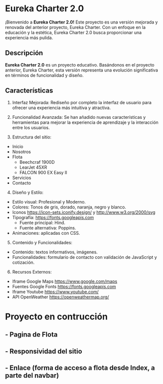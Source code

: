 # Eureka Charter 2.0

¡Bienvenido a **Eureka Charter 2.0!** Este proyecto es una versión mejorada y renovada del anterior proyecto, Eureka Charter. Con un enfoque en la educación y la estética, Eureka Charter 2.0 busca proporcionar una experiencia más pulida.

## Descripción
**Eureka Charter 2.0** es un proyecto educativo. Basándonos en el proyecto anterior, Eureka Charter, esta versión representa una evolución significativa en términos de funcionalidad y diseño.

## Características
1. Interfaz Mejorada: Rediseño por completo la interfaz de usuario para ofrecer una experiencia más intuitiva y atractiva.

2. Funcionalidad Avanzada: Se han añadido nuevas características y herramientas para mejorar la experiencia de aprendizaje y la interacción entre los usuarios.

3. Estructura del sitio: 
- Inicio
- Nosotros
- Flota
    - Beechcraf 1900D
    - LearJet 45XR
    - FALCON 900 EX Easy II
- Servicios
- Contacto

4. Diseño y Estilo:
- Estilo visual: Profesional y Moderno.
- Colores: Tonos de gris, dorado, naranja, negro y blanco.
- Iconos https://icon-sets.iconify.design/ y http://www.w3.org/2000/svg
- Tipografía:
    https://fonts.googleapis.com
    - Fuente principal: Hind.
    - Fuente alternativa: Poppins.
- Animaciones: aplicadas con CSS.

5. Contenido y Funcionalidades:
- Contenido: textos informativos, imágenes.
- Funcionalidades: formulario de contacto con validación de JavaScript y cotización.

6. Recursos Externos:
- Iframe Google Maps https://www.google.com/maps
- Fuentes Google Fonts https://fonts.googleapis.com
- Iframe Youtube https://www.youtube.com/
- API OpenWeather https://openweathermap.org/

<!--![logo Eureka](./media/img/EC_logo.png) -->

# **Proyecto en contrucción**
## - Pagina de Flota
## - Responsividad del sitio
## - Enlace (forma de acceso a flota desde Index, a parte del navbar)